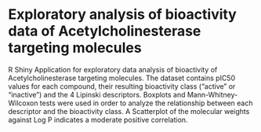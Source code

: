 # Exploratory analysis of bioactivity data of Acetylcholinesterase targeting molecules
R Shiny Application for exploratory data analysis of bioactivity of Acetylcholinesterase targeting molecules.
The dataset contains pIC50 values for each compound, their resulting bioactivity class (“active” or “inactive”) and the 4 Lipinski descriptors. Boxplots and Mann-Whitney-Wilcoxon tests were used in order to analyze the relationship between each descriptor and the bioactivity class. A Scatterplot of the molecular weights against Log P indicates a moderate positive correlation.
